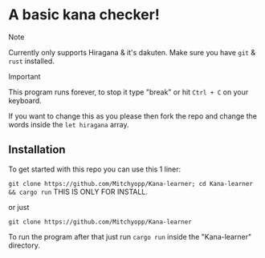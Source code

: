 # A basic kana checker!

> [!NOTE]
> Currently only supports Hiragana & it's dakuten.
> Make sure you have `git` & `rust` installed.

> [!IMPORTANT]
> This program runs forever, to stop it type "break" or hit `Ctrl + C` on your keyboard.

If you want to change this as you please then fork the repo and change the words inside the `let hiragana` array.

## Installation
To get started with this repo you can use this 1 liner:

`git clone https://github.com/Mitchyopp/Kana-learner; cd Kana-learner && cargo run` THIS IS ONLY FOR INSTALL.

or just 

`git clone https://github.com/Mitchyopp/Kana-learner`

To run the program after that just run `cargo run` inside the "Kana-learner" directory.
